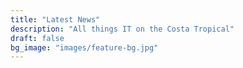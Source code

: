 ```yaml
---
title: "Latest News"
description: "All things IT on the Costa Tropical"
draft: false
bg_image: "images/feature-bg.jpg"
---
```

